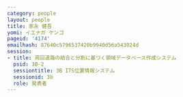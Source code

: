 ```yaml
---
category: people
layout: people
title: 家永 健吾
yomi: イエナガ ケンゴ
pageid: '4174'
emailhash: 87640c5796537420b9940d56a543024d
session:
- title: 周回道路の結合と分割に基づく領域データベース作成システム
  psid: 3B-2
  sessiontitle: 3B ITS位置情報システム
  sessionid: 3b
  role: 発表者
---
```

